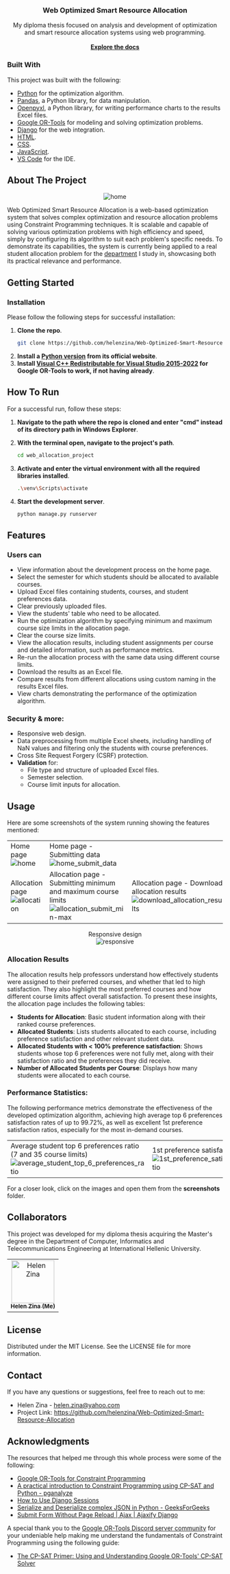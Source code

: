 <div align="center">
<h3 align="center">Web Optimized Smart Resource Allocation</h3>
<p align="center">
My diploma thesis focused on analysis and development of optimization and smart resource allocation systems using web programming.
<br/>
<br/>
<a href="https://github.com/helenzina/Web-Optimized-Smart-Resource-Allocation"><strong>Explore the docs</strong></a>
</p>
</div>

 ### Built With

This project was built with the following:
- <a href="https://www.python.org/">Python</a> for the optimization algorithm.
- <a href="https://pandas.pydata.org/">Pandas</a>, a Python library, for data manipulation.
- <a href="https://openpyxl.readthedocs.io/en/stable/">Openpyxl</a>, a Python library, for writing performance charts to the results Excel files.
- <a href="https://developers.google.com/optimization/">Google OR-Tools</a> for modeling and solving optimization problems.
- <a href="https://www.djangoproject.com/">Django</a> for the web integration.
- <a href="https://www.w3schools.com/html/">HTML</a>.
- <a href="https://www.w3schools.com/css/">CSS</a>. 
- <a href="https://www.w3schools.com/js/">JavaScript</a>. 
- <a href="https://code.visualstudio.com/">VS Code</a> for the IDE.


 ## About The Project
 
<p align="center">
<img src="https://github.com/helenzina/Web-Optimized-Smart-Resource-Allocation/blob/main/screenshots/home.png"  title="home"/>
</p>

Web Optimized Smart Resource Allocation is a web-based optimization system that solves complex optimization and resource allocation problems using Constraint Programming techniques. It is scalable and capable of solving various optimization problems with high efficiency and speed, simply by configuring its algorithm to suit each problem's specific needs. To demonstrate its capabilities, the system is currently being applied to a real student allocation problem for the <a href="https://www.ict.ihu.gr/en/">department</a> I study in, showcasing both its practical relevance and performance.

## Getting Started
 
 ### Installation
 
<p>Please follow the following steps for successful installation:</p>

1. **Clone the repo**.
   ```sh
   git clone https://github.com/helenzina/Web-Optimized-Smart-Resource-Allocation
   ```
2. **Install a <a href="https://www.python.org/downloads/">Python version</a> from its official website**.
3. **Install <a href="https://aka.ms/vs/17/release/vc_redist.x64.exe">Visual C++ Redistributable for Visual Studio 2015-2022</a> for Google OR-Tools to work, if not having already**.
  
## How To Run

For a successful run, follow these steps:

1. **Navigate to the path where the repo is cloned and enter "cmd" instead of its directory path in Windows Explorer**.

2. **With the terminal open, navigate to the project's path**.
    ```sh
   cd web_allocation_project
    ```
3. **Activate and enter the virtual environment with all the required libraries installed**.
    ```sh
   .\venv\Scripts\activate
    ```
4. **Start the development server**.
    ```sh
   python manage.py runserver
    ```

 ## Features
### Users can

- View information about the development process on the home page.
- Select the semester for which students should be allocated to available courses.
- Upload Excel files containing students, courses, and student preferences data.
- Clear previously uploaded files.
- View the students' table who need to be allocated.
- Run the optimization algorithm by specifying minimum and maximum course size limits in the allocation page.
- Clear the course size limits.
- View the allocation results, including student assignments per course and detailed information, such as performance metrics.
- Re-run the allocation process with the same data using different course limits.
- Download the results as an Excel file.
- Compare results from different allocations using custom naming in the results Excel files. 
- View charts demonstrating the performance of the optimization algorithm.

### Security & more:
- Responsive web design.
- Data preprocessing from multiple Excel sheets, including handling of NaN values and filtering only the students with course preferences.
- Cross Site Request Forgery (CSRF) protection.
- **Validation** for: 
  - File type and structure of uploaded Excel files.
  - Semester selection. 
  - Course limit inputs for allocation.

 ## Usage

Here are some screenshots of the system running showing the features mentioned:
<table>
  <tr>
    <td>
     Home page
      <img src="https://github.com/helenzina/Web-Optimized-Smart-Resource-Allocation/blob/main/screenshots/home.png" title="home"/>
    </td>
    <td>
     Home page - Submitting data
      <img src="https://github.com/helenzina/Web-Optimized-Smart-Resource-Allocation/blob/main/screenshots/home submit data.png"  title="home_submit_data"/>
    </td>
  </tr>
  <tr>
    <td>
     Allocation page
      <img src="https://github.com/helenzina/Web-Optimized-Smart-Resource-Allocation/blob/main/screenshots/allocation.png"  title="allocation"/>
    </td>
    <td>
     Allocation page - Submitting minimum and maximum course limits
      <img src="https://github.com/helenzina/Web-Optimized-Smart-Resource-Allocation/blob/main/screenshots/allocation submit min-max.png"  title="allocation_submit_min-max"/>
    </td>
    <td>
     Allocation page - Download allocation results
      <img src="https://github.com/helenzina/Web-Optimized-Smart-Resource-Allocation/blob/main/screenshots/download allocation results.png"  title="download_allocation_results"/>
    </td>
</tr>
</table>

<p align="center">
 Responsive design 
</br>
 <img src="https://github.com/helenzina/Web-Optimized-Smart-Resource-Allocation/blob/main/screenshots/responsive.gif" title="responsive"/>
</p>

### Allocation Results

The allocation results help professors understand how effectively students were assigned to their preferred courses, and whether that led to high satisfaction. They also highlight the most preferred courses and how different course limits affect overall satisfaction. To present these insights, the allocation page includes the following tables:
- **Students for Allocation**: Basic student information along with their ranked course preferences.
- **Allocated Students**: Lists students allocated to each course, including preference satisfaction and other relevant student data.
- **Allocated Students with < 100% preference satisfaction**: Shows students whose top 6 preferences were not fully met, along with their satisfaction ratio and the preferences they did receive.
- **Number of Allocated Students per Course**: Displays how many students were allocated to each course.


### Performance Statistics:

The following performance metrics demonstrate the effectiveness of the developed optimization algorithm, achieving high average top 6 preferences satisfaction rates of up to 99.72%, as well as excellent 1st preference satisfaction ratios, especially for the most in-demand courses.
<table>
  <tr>
    <td>
     Average student top 6 preferences ratio (7 and 35 course limits)
      <img src="https://github.com/helenzina/Web-Optimized-Smart-Resource-Allocation/blob/main/screenshots/average student top 6 preferences ratio.png"  title="average_student_top_6_preferences_ratio"/>
    </td>
    <td>
     1st preference satisfaction ratio
      <img src="https://github.com/helenzina/Web-Optimized-Smart-Resource-Allocation/blob/main/screenshots/1st preference satisfaction ratio.png"  title="1st_preference_satisfaction_ratio"/>
    </td>
 </tr>
 </table>


For a closer look, click on the images and open them from the **screenshots** folder.
 
## Collaborators

<p>This project was developed for my diploma thesis acquiring the Master's degree in the Department of Computer, Informatics and Telecommunications Engineering at International Hellenic University.</p>
<table>
<tr>

<td align="center">
<a href="https://github.com/helenzina">
<img src="https://avatars.githubusercontent.com/u/128386591?v=4" width="100;" alt="Helen Zina"/><br>
<sub>
<b>Helen Zina (Me)</b>
</sub>
</a>
</td>

</tr>
</table>

 ## License

Distributed under the MIT License. See the LICENSE file for more information.

 ## Contact
 
If you have any questions or suggestions, feel free to reach out to me:
- Helen Zina - helen.zina@yahoo.com
- Project Link: https://github.com/helenzina/Web-Optimized-Smart-Resource-Allocation


 ## Acknowledgments

The resources that helped me through this whole process were some of the following:

- [Google OR-Tools for Constraint Programming](https://www.youtube.com/watch?v=hod0L0zfnZs)
- [A practical introduction to Constraint Programming using CP-SAT and Python - pganalyze](https://pganalyze.com/blog/a-practical-introduction-to-constraint-programming-using-cp-sat)
- [How to Use Django Sessions](https://www.youtube.com/watch?v=N-R5mT-nIDk)
- [Serialize and Deserialize complex JSON in Python - GeeksForGeeks](https://www.geeksforgeeks.org/python/serialize-and-deserialize-complex-json-in-python/)
- [Submit Form Without Page Reload | Ajax | Ajaxify Django](https://www.youtube.com/watch?v=dccWcCpZI9w/)
  
A special thank you to the <a href="https://discord.com/invite/ENkQrdf">Google OR-Tools Discord server community</a> for your undeniable help making me understand the fundamentals of Constraint Programming using the following guide:
- [The CP-SAT Primer: Using and Understanding Google OR-Tools' CP-SAT Solver](https://d-krupke.github.io/cpsat-primer/)


